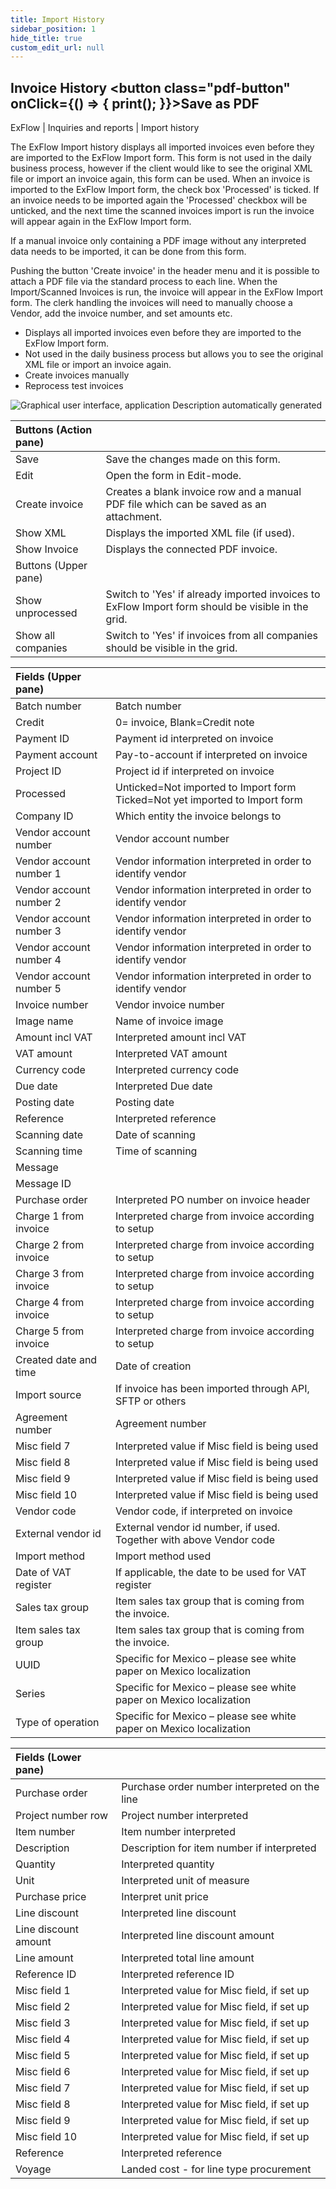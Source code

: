 ```yaml
---
title: Import History
sidebar_position: 1
hide_title: true
custom_edit_url: null
---
```

## Invoice History <button class="pdf-button" onClick={() => { print(); }}>Save as PDF</button>

ExFlow \| Inquiries and reports \| Import history

The ExFlow Import history displays all imported invoices even before they are imported to the ExFlow Import form. This form is not used in the daily business process, however if the client would like to see the original XML file or import an invoice again, this form can be used. When an invoice is imported to the ExFlow Import form, the check box 'Processed' is ticked. If an invoice needs to be imported again the 'Processed' checkbox will be unticked, and the next time the scanned invoices import is run the invoice will appear again in the ExFlow Import form.

If a manual invoice only containing a PDF image without any interpreted data needs to be imported, it can be done from this form.

Pushing the button 'Create invoice' in the header menu and it is possible to attach a PDF file via the standard process to each line. When the Import/Scanned Invoices is run, the invoice will appear in the ExFlow Import form. The clerk handling the invoices will need to manually choose a Vendor, add the invoice number, and set amounts etc.

- Displays all imported invoices even before they are imported to the ExFlow Import form.
- Not used in the daily business process but allows you to see the original XML file or import an invoice again.
- Create invoices manually
- Reprocess test invoices


![Graphical user interface, application Description automatically generated](@site/static/img/media/image116.png)

| Buttons (Action pane) | |
|:-|:-|
| Save                  | Save the changes made on this form.                                                               |
| Edit                  | Open the form in Edit-mode.                                                                       |
| Create invoice        | Creates a blank invoice row and a manual PDF file which can be saved as an attachment.            |
| Show XML              | Displays the imported XML file (if used).                                                         |
| Show Invoice          | Displays the connected PDF invoice.                                                               |
| Buttons (Upper pane)  |
| Show unprocessed      | Switch to 'Yes' if already imported invoices to ExFlow Import form should be visible in the grid. |
| Show all companies    | Switch to 'Yes' if invoices from all companies should be visible in the grid.                     |


|**Fields (Upper pane)**| |
|:-|:-|
|Batch number|Batch number|
|Credit|0= invoice, Blank=Credit note|
|Payment ID|Payment id interpreted on invoice|
|Payment account|Pay-to-account if interpreted on invoice|
|Project ID|Project id if interpreted on invoice|
|Processed|Unticked=Not imported to Import form<br/>Ticked=Not yet imported to Import form|
|Company ID|Which entity the invoice belongs to|
|Vendor account number|Vendor account number|
|Vendor account number 1|Vendor information interpreted in order to identify vendor|
|Vendor account number 2|Vendor information interpreted in order to identify vendor|
|Vendor account number 3|Vendor information interpreted in order to identify vendor|
|Vendor account number 4|Vendor information interpreted in order to identify vendor|
|Vendor account number 5|Vendor information interpreted in order to identify vendor|
|Invoice number|Vendor invoice number|
|Image name|Name of invoice image|
|Amount incl VAT|Interpreted amount incl VAT|
|VAT amount|Interpreted VAT amount|
|Currency code|Interpreted currency code|
|Due date|Interpreted Due date|
|Posting date|Posting date|
|Reference|Interpreted reference|
|Scanning date|Date of scanning|
|Scanning time|Time of scanning|
|Message||
|Message ID||
|Purchase order|Interpreted PO number on invoice header|
|Charge 1 from invoice|Interpreted charge from invoice according to setup|
|Charge 2 from invoice|Interpreted charge from invoice according to setup|
|Charge 3 from invoice|Interpreted charge from invoice according to setup|
|Charge 4 from invoice|Interpreted charge from invoice according to setup|
|Charge 5 from invoice|Interpreted charge from invoice according to setup|
|Created date and time|Date of creation|
|Import source|If invoice has been imported through API, SFTP or others|
|Agreement number|Agreement number|
|Misc field 7|Interpreted value if Misc field is being used|
|Misc field 8|Interpreted value if Misc field is being used|
|Misc field 9|Interpreted value if Misc field is being used|
|Misc field 10|Interpreted value if Misc field is being used|
|Vendor code|Vendor code, if interpreted on invoice|
|External vendor id|External vendor id number, if used. Together with above Vendor code|
|Import method|Import method used|
|Date of VAT register|If applicable, the date to be used for VAT register|
|Sales tax group|Item sales tax group that is coming from the invoice.|
|Item sales tax group|Item sales tax group that is coming from the invoice.|
|UUID|Specific for Mexico – please see white paper on Mexico localization|
|Series|Specific for Mexico – please see white paper on Mexico localization|
|Type of operation|Specific for Mexico – please see white paper on Mexico localization|


| Fields (Lower pane)  | |
|:-|:-|
| Purchase order       | Purchase order number interpreted on the line |
| Project number row   | Project number interpreted                    |
| Item number          | Item number interpreted                       |
| Description          | Description for item number if interpreted    |
| Quantity             | Interpreted quantity                          |
| Unit                 | Interpreted unit of measure                   |
| Purchase price       | Interpret unit price                          |
| Line discount        | Interpreted line discount                     |
| Line discount amount | Interpreted line discount amount              |
| Line amount          | Interpreted total line amount                 |
| Reference ID         | Interpreted reference ID                      |
| Misc field 1         | Interpreted value for Misc field, if set up   |
| Misc field 2         | Interpreted value for Misc field, if set up   |
| Misc field 3         | Interpreted value for Misc field, if set up   |
| Misc field 4         | Interpreted value for Misc field, if set up   |
| Misc field 5         | Interpreted value for Misc field, if set up   |
| Misc field 6         | Interpreted value for Misc field, if set up   |
| Misc field 7         | Interpreted value for Misc field, if set up   |
| Misc field 8         | Interpreted value for Misc field, if set up   |
| Misc field 9         | Interpreted value for Misc field, if set up   |
| Misc field 10        | Interpreted value for Misc field, if set up   |
| Reference            | Interpreted reference                         |
| Voyage               | Landed cost - for line type procurement      |